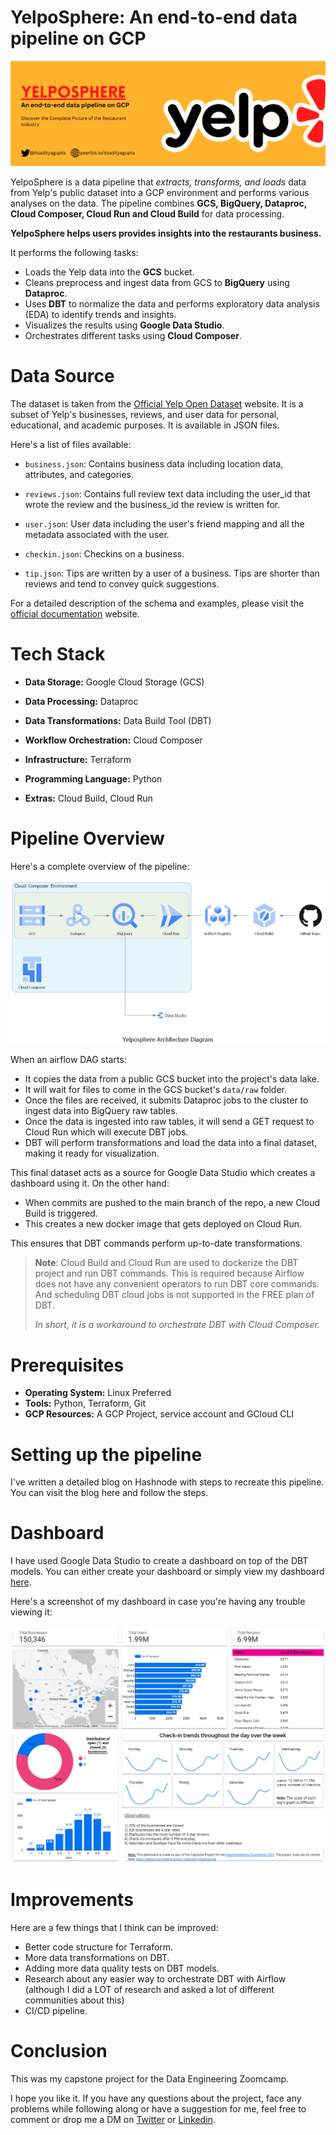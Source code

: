 # YelpoSphere: An end-to-end data pipeline on GCP

![](imgs/yelp-banner.png)

YelpoSphere is a data pipeline that *extracts, transforms, and loads* data from Yelp's public dataset into a
GCP environment and performs various analyses on the data. The pipeline combines **GCS, BigQuery, Dataproc,
Cloud Composer, Cloud Run and Cloud Build** for data processing.

**YelpoSphere helps users provides insights into the restaurants business.**

It performs the following tasks:

* Loads the Yelp data into the **GCS** bucket.
* Cleans preprocess and ingest data from GCS to **BigQuery** using **Dataproc**.
* Uses **DBT** to normalize the data and performs exploratory data analysis (EDA) to identify trends and insights.
* Visualizes the results using **Google Data Studio**.
* Orchestrates different tasks using **Cloud Composer**.

# Data Source

The dataset is taken from the [Official Yelp Open Dataset](https://www.yelp.com/dataset) website. It is a subset of Yelp's businesses, reviews, and user data for personal, educational, and academic purposes. It is available in JSON files.

Here's a list of files available:

* `business.json`: Contains business data including location data, attributes, and categories.
    
* `reviews.json`: Contains full review text data including the user\_id that wrote the review and the business\_id the review is written for.
    
* `user.json`: User data including the user's friend mapping and all the metadata associated with the user.
    
* `checkin.json`: Checkins on a business.
    
* `tip.json`: Tips are written by a user of a business. Tips are shorter than reviews and tend to convey quick suggestions.
    

For a detailed description of the schema and examples, please visit the [official documentation](https://www.yelp.com/dataset/documentation/main) website.

# Tech Stack

* **Data Storage:** Google Cloud Storage (GCS)
    
* **Data Processing:** Dataproc
    
* **Data Transformations:** Data Build Tool (DBT)
    
* **Workflow Orchestration:** Cloud Composer
    
* **Infrastructure:** Terraform
    
* **Programming Language:** Python
    
* **Extras:** Cloud Build, Cloud Run
    

# Pipeline Overview

Here's a complete overview of the pipeline:

![](imgs/yelposphere_architecture_diagram.png)

When an airflow DAG starts:

* It copies the data from a public GCS bucket into the project's data lake.
* It will wait for files to come in the GCS bucket's `data/raw` folder.
* Once the files are received, it submits Dataproc jobs to the cluster to ingest data into BigQuery raw tables.
* Once the data is ingested into raw tables, it will send a GET request to Cloud Run which will execute DBT jobs.
* DBT will perform transformations and load the data into a final dataset, making it ready for visualization.

This final dataset acts as a source for Google Data Studio which creates a dashboard using it. On the other hand:

* When commits are pushed to the main branch of the repo, a new Cloud Build is triggered. 
* This creates a new docker image that gets deployed on Cloud Run.

This ensures that DBT commands perform up-to-date transformations.

> **Note**: Cloud Build and Cloud Run are used to dockerize the DBT project and run DBT commands. This is required because Airflow does not have any convenient operators to run DBT core commands. And scheduling DBT cloud jobs is not supported in the FREE plan of DBT.
> 
> _In short, it is a workaround to orchestrate DBT with Cloud Composer._

# Prerequisites

* **Operating System:** Linux Preferred
* **Tools:** Python, Terraform, Git
* **GCP Resources:** A GCP Project, service account and GCloud CLI

# Setting up the pipeline

I've written a detailed blog on Hashnode with steps to recreate this pipeline. You can visit the blog here and follow the steps.

# Dashboard

I have used Google Data Studio to create a dashboard on top of the DBT models. You can either create your dashboard or simply view 
my dashboard [here](http://lookerstudio.google.com/reporting/03290c4d-e20a-4e61-9978-f4e0ae893ff5).

Here's a screenshot of my dashboard in case you're having any trouble viewing it:

![](imgs/yelposphere_dashboard.png)

# Improvements

Here are a few things that I think can be improved:

* Better code structure for Terraform.
* More data transformations on DBT.
* Adding more data quality tests on DBT models.
* Research about any easier way to orchestrate DBT with Airflow (although I did a LOT of research and asked a lot of different communities about this)
* CI/CD pipeline.

# Conclusion

This was my capstone project for the Data Engineering Zoomcamp.

I hope you like it. If you have any questions about the project, face any problems while following along or have a suggestion for me, feel free to comment or drop me a DM on [Twitter](https://twitter.com/itsadityagupta) or [Linkedin](https://www.linkedin.com/in/itsadityagupta/).